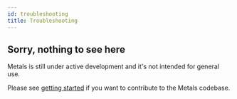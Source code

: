 ```yaml
---
id: troubleshooting
title: Troubleshooting
---
```


## Sorry, nothing to see here

Metals is still under active development and it's not intended for general use.

Please see [getting started](getting-started-contributors.md) if you want to
contribute to the Metals codebase.
